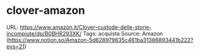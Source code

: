 # clover-amazon

URL: https://www.amazon.it/Clover-custode-delle-storie-incompiute/dp/B0BHR293XK/
Tags: acquista
Source: Amazon (https://www.notion.so/Amazon-5d628979635c461ba31386893441b222?pvs=21)
